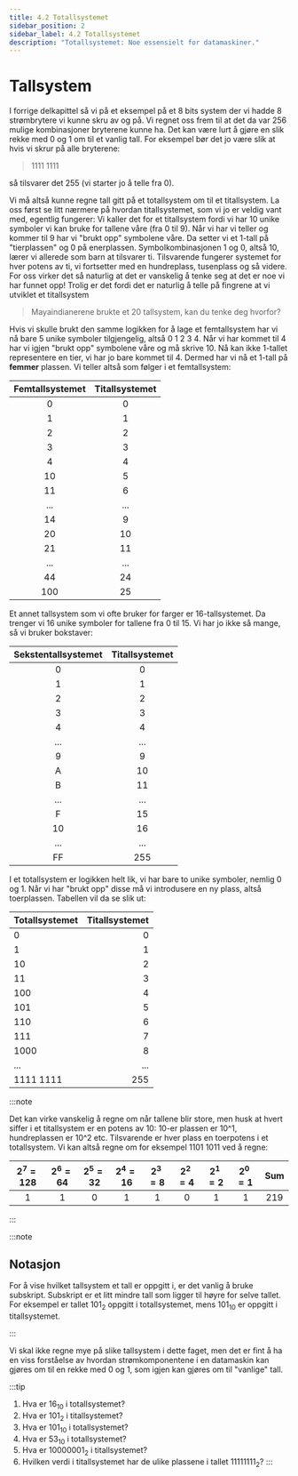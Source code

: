 ```yaml
---
title: 4.2 Totallsystemet
sidebar_position: 2
sidebar_label: 4.2 Totallsystemet
description: "Totallsystemet: Noe essensielt for datamaskiner."
---
```


# Tallsystem

I forrige delkapittel så vi på et eksempel på et 8 bits system der vi hadde 8 strømbrytere vi kunne skru av og på. Vi regnet oss frem til at det da var 256 mulige kombinasjoner bryterene kunne ha. Det kan være lurt å gjøre en slik rekke med 0 og 1 om til et vanlig tall. For eksempel bør det jo være slik at hvis vi skrur på alle bryterene: 
> 1111 1111 

så tilsvarer det 255 (vi starter jo å telle fra 0).

Vi må altså kunne regne tall gitt på et totallsystem om til et titallsystem. La oss først se litt nærmere på hvordan titallsystemet, som vi jo er veldig vant med, egentlig fungerer:
Vi kaller det for et titallsystem fordi vi har 10 unike symboler vi kan bruke for tallene våre (fra 0 til 9). Når vi har vi teller og kommer til 9 har vi "brukt opp" symbolene våre. Da setter vi et 1-tall på "tierplassen" og 0 på enerplassen. Symbolkombinasjonen 1 og 0, altså 10, lærer vi allerede som barn at tilsvarer ti. Tilsvarende fungerer systemet for hver potens av ti, vi fortsetter med en hundreplass, tusenplass og så videre. For oss virker det så naturlig at det er vanskelig å tenke seg at det er noe vi har funnet opp! Trolig er det fordi det er naturlig å telle på fingrene at vi utviklet et titallsystem 

> Mayaindianerene brukte et 20 tallsystem, kan du tenke deg hvorfor?

Hvis vi skulle brukt den samme logikken for å lage et femtallsystem har vi nå bare 5 unike symboler tilgjengelig, altså 0 1 2 3 4. Når vi har kommet til 4 har vi igjen "brukt opp" symbolene våre og må skrive 10. Nå kan ikke 1-tallet representere en tier, vi har jo bare kommet til 4. Dermed har vi nå et 1-tall på **femmer** plassen. Vi teller altså som følger i et femtallsystem:

| Femtallsystemet | Titallsystemet |
|:------------------:|:-----------------:|
|0                 |0                |
|1                 |1                |
|2                 |2                |
|3                 |3                |
|4                 |4                |
|10                |5                |
|11                |6                |
|...               |...              |
|14                |9                |
|20                |10               |
|21                |11               |
|...               |...              |
|44                |24               |
|100               |25               |


Et annet tallsystem som vi ofte bruker for farger er 16-tallsystemet. Da trenger vi 16 unike symboler for tallene fra 0 til 15. Vi har jo ikke så mange, så vi bruker bokstaver:

| Sekstentallsystemet | Titallsystemet |
|:----------------:|:-------------------:|
|0                 |0                    |
|1                 |1                    |
|2                 |2                    |
|3                 |3                    |
|4                 |4                    |
|...               |...                  |
|9                 |9                    |
|A                 |10                   |
|B                 |11                   |
|...               |...                  |
|F                 |15                   |
|10                |16                   |
|...               |...                  |
|FF                |255                  |


I et totallsystem er logikken helt lik, vi har bare to unike symboler, nemlig 0 og 1. Når vi har "brukt opp" disse må vi introdusere en ny plass, altså toerplassen. Tabellen vil da se slik ut:

| Totallsystemet | Titallsystemet  |
|:-----------------|----------------:|
|0                 |0                |
|1                 |1                |
|10                |2                |
|11                |3                |
|100               |4                |
|101               |5                |
|110               |6                |
|111               |7                |
|1000              |8                |
|...               |...              |
|1111 1111         |255              |

:::note

Det kan virke vanskelig å regne om når tallene blir store, men husk at hvert siffer i et titallsystem er en potens av 10: 10-er plassen er 10^1, hundreplassen er 10^2 etc.
Tilsvarende er hver plass en toerpotens i et totallsystem. Vi kan altså regne om for eksempel 1101 1011 ved å regne: 

| $2^7 = 128$ | $2^6 = 64$ | $2^5 = 32$ | $2^4 = 16$ | $2^3 = 8$ | $2^2 = 4$ | $2^1 = 2$ | $2^0 = 1$ | Sum |
|:-----------:|:----------:|:----------:|:----------:|:---------:|:---------:|:---------:|:---------:|:-----:|
|1          |1         |0         |1         |1        |0        |1        |1        |219  |

:::

:::note

## Notasjon

For å vise hvilket tallsystem et tall er oppgitt i, er det vanlig å bruke subskript.
Subskript er et litt mindre tall som ligger til høyre for selve tallet.
For eksempel er tallet $101_{2}$ oppgitt i totallsystemet, mens $101_{10}$ er oppgitt i titallsystemet.

:::

Vi skal ikke regne mye på slike tallsystem i dette faget, men det er fint å ha en viss forståelse av hvordan strømkomponentene i en datamaskin kan gjøres om til en rekke med 0 og 1, som igjen kan gjøres om til "vanlige" tall.


:::tip

1. Hva er $16_{10}$ i totallsystemet?
2. Hva er $101_{2}$ i titallsystemet?
3. Hva er $101_{10}$ i totallsystemet?
4. Hva er $53_{10}$ i totallsystemet?
5. Hva er $10000001_{2}$ i titallsystemet? 
6. Hvilken verdi i titallsystemet har de ulike plassene i tallet $11111111_{2}$?
:::
